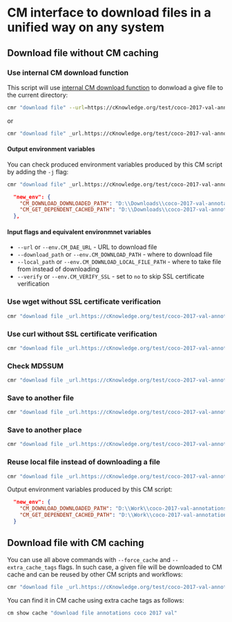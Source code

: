 # CM interface to download files in a unified way on any system

## Download file without CM caching

### Use internal CM download function

This script will use [internal CM download function](https://github.com/mlcommons/ck/blob/master/cm-mlops/automation/utils/module.py#L157) 
to donwload a give file to the current directory:

```bash
cmr "download file" --url=https://cKnowledge.org/test/coco-2017-val-annotations.zip
```
or

```bash
cmr "download file" _url.https://cKnowledge.org/test/coco-2017-val-annotations.zip
```

#### Output environment variables

You can check produced environment variables produced by this CM script by adding the `-j` flag:

```bash
cmr "download file" _url.https://cKnowledge.org/test/coco-2017-val-annotations.zip -j
```

```json
  "new_env": {
    "CM_DOWNLOAD_DOWNLOADED_PATH": "D:\\Downloads\\coco-2017-val-annotations.zip",
    "CM_GET_DEPENDENT_CACHED_PATH": "D:\\Downloads\\coco-2017-val-annotations.zip"
  },
```

#### Input flags and equivalent environmnet variables

* `--url` or `--env.CM_DAE_URL` - URL to download file
* `--download_path` or `--env.CM_DOWNLOAD_PATH` - where to download file
* `--local_path` or `--env.CM_DOWNLOAD_LOCAL_FILE_PATH` - where to take file from instead of downloading
* `--verify` or `--env.CM_VERIFY_SSL` - set to `no` to skip SSL certificate verification


### Use wget without SSL certificate verification

```bash
cmr "download file _url.https://cKnowledge.org/test/coco-2017-val-annotations.zip _wget" --verify=no
```

### Use curl without SSL certificate verification

```bash
cmr "download file _url.https://cKnowledge.org/test/coco-2017-val-annotations.zip _curl" --verify=no
```

### Check MD5SUM

```bash
cmr "download file _url.https://cKnowledge.org/test/coco-2017-val-annotations.zip _wget" --verify=no --env.CM_DOWNLOAD_CHECKSUM=bbe2f8874ee9e33cf5d6906338027a56
```

### Save to another file

```bash
cmr "download file _url.https://cKnowledge.org/test/coco-2017-val-annotations.zip _wget" --verify=no --env.CM_DOWNLOAD_FILENAME=xyz --env.CM_DOWNLOAD_CHECKSUM=bbe2f8874ee9e33cf5d6906338027a56
```

### Save to another place

```bash
cmr "download file _url.https://cKnowledge.org/test/coco-2017-val-annotations.zip _wget" --verify=no --download_path=D:\Work --env.CM_DOWNLOAD_CHECKSUM=bbe2f8874ee9e33cf5d6906338027a56
```

### Reuse local file instead of downloading a file

```bash
cmr "download file _url.https://cKnowledge.org/test/coco-2017-val-annotations.zip _wget" --verify=no --local_path="D:\Work\coco-2017-val-annotations.zip" --env.CM_DOWNLOAD_CHECKSUM=bbe2f8874ee9e33cf5d6906338027a56 -j
```

Output environment variables produced by this CM script:
```json
  "new_env": {
    "CM_DOWNLOAD_DOWNLOADED_PATH": "D:\\Work\\coco-2017-val-annotations.zip",
    "CM_GET_DEPENDENT_CACHED_PATH": "D:\\Work\\coco-2017-val-annotations.zip"
  }
```

## Download file with CM caching

You can use all above commands with `--force_cache` and `--extra_cache_tags` flags.
In such case, a given file will be downloaded to CM cache and can be reused by other CM scripts and workflows:

```bash
cmr "download file _url.https://cKnowledge.org/test/coco-2017-val-annotations.zip _wget" --verify=no --env.CM_DOWNLOAD_CHECKSUM=bbe2f8874ee9e33cf5d6906338027a56 --force_cache --extra_cache_tags=coco,2017,val,annotations
```

You can find it in CM cache using extra cache tags as follows:
```bash
cm show cache "download file annotations coco 2017 val"
```
